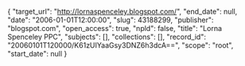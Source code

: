 {
  "target_url": "http://lornaspenceley.blogspot.com/", 
  "end_date": null, 
  "date": "2006-01-01T12:00:00", 
  "slug": 43188299, 
  "publisher": "blogspot.com", 
  "open_access": true, 
  "npld": false, 
  "title": "Lorna Spenceley PPC", 
  "subjects": [], 
  "collections": [], 
  "record_id": "20060101T120000/K61zUIYaaGsy3DNZ6h3dcA==", 
  "scope": "root", 
  "start_date": null
}

